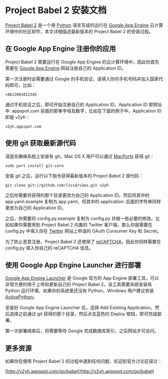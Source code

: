 # Project Babel 2 安装文档

[Project Babel 2](http://github.com/livid/v2ex) 是一个用 [Python](http://www.python.org) 语言写成的运行在 [Google App Engine](http://code.google.com/appengine) 云计算环境中的社区软件，本文详细描述最新版本的 Project Babel 2 的安装过程。

## 在 Google App Engine 注册你的应用

Project Babel 2 需要运行在 Google App Engine 的云计算环境中，因此你首先需要在 [Google App Engine](http://code.google.com/appengine) 网站注册自己的 Application ID。

第一次注册时会需要通过 Google 的手机验证，请填入你的手机号码并加入国家代码即可，比如：

    +8613901012345

通过手机验证之后，即可开始注册自己的 Application ID。Application ID 即网址中 .appspot.com 前面的那串字母及数字，比如在下面的例子中，Application ID 即是 v2yh：

    v2yh.appspot.com

## 使用 git 获取最新源代码

请首先确保系统上安装有 git，Mac OS X 用户可以通过 [MacPorts](http://www.macports.org/) 获得 git：

    sudo port install git-core
    
安装 git 之后，运行以下指令获得最新版本的 Project Babel 2 源代码：

    git clone git://github.com/livid/v2ex.git v2yh
    
之后你需要将获得的那个目录更改为自己的 Application ID。然后将其中的 app.yaml.example 复制为 app.yaml，将其中的 application: 后面的字符串同样更改为自己的 Application ID。

之后，你需要将 config.py.example 复制为 config.py 并做一些必要的修改。比如如果你需要用到 Project Babel 2 内置的 Twitter 客户端，那么你就需要在 config.py 中填入你在 [Twitter](http://twitter.com) 网站上申请的 OAuth Consumer Key 和 Secret。

为了防止恶意注册，Project Babel 2 还使用了 [reCAPTCHA](http://www.google.com/recaptcha)，因此你同样需要在 config.py 填入你自己的 reCAPTCHA 信息。

## 使用 Google App Engine Launcher 进行部署

[Google App Engine Launcher](http://code.google.com/appengine/downloads.html) 是 Google 官方的 App Engine 部署工具，可以非常方便的用于上传和更新自己的 Project Babel 2。该工具需要系统安装有 Python 运行环境，如果你的系统里还没有 Python，Windows 用户建议安装 [ActivePython](http://www.activestate.com/activepython)。

安装好 Google App Engine Launcher 后，选择 Add Existing Application，然后选择之前通过 git 获得的那个目录，然后点击蓝色的 Deploy 按钮，即可完成部署。

第一次部署结束后，将需要等待 Google 完成数据库索引，之后网站才可访问。

## 更多资源

如果你在使用 Project Babel 2 的过程中遇到任何问题，欢迎到官方讨论区探讨：

[http://v2yh.appspot.com/go/babel](http://v2yh.appspot.com/go/babel)